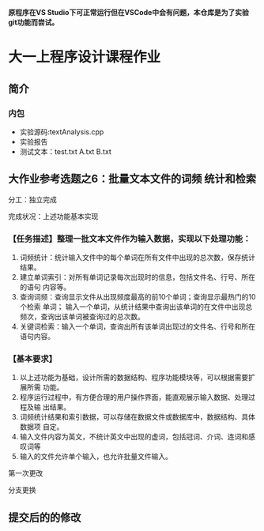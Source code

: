 **原程序在VS Studio下可正常运行但在VSCode中会有问题，本仓库是为了实验git功能而尝试。**

# 大一上程序设计课程作业
## 简介
### 内包
- 实验源码:textAnalysis.cpp
- 实验报告
- 测试文本：test.txt A.txt B.txt
## 大作业参考选题之6：批量文本文件的词频 统计和检索

分工：独立完成

完成状况：上述功能基本实现

### 【任务描述】整理一批文本文件作为输入数据，实现以下处理功能：
1. 词频统计：统计输入文件中的每个单词在所有文件中出现的总次数，保存统计结果。
2. 建立单词索引：对所有单词记录每次出现时的信息，包括文件名、行号、所在的语句 内容等。
3. 查询词频：查询显示文件从出现频度最高的前10个单词；查询显示最热门的10个检索 单词；
输入一个单词，从统计结果中查询出该单词的在文件中出现总频次，查询出该单词被查询过的总次数。
4. 关键词检索：输入一个单词，查询出所有该单词出现过的文件名、行号和所在语句内容。
### 【基本要求】
1. 以上述功能为基础，设计所需的数据结构、程序功能模块等，可以根据需要扩展所需 功能。
2. 程序运行过程中，有方便合理的用户操作界面，能直观展示输入数据、处理过程及输 出结果。
3. 词频统计结果和索引数据，可以存储在数据文件或数据库中，数据结构、具体数据项 自定。
4. 输入文件内容为英文，不统计英文中出现的虚词，包括冠词、介词、连词和感叹词等
5. 输入的文件允许单个输入，也允许批量文件输入。

第一次更改

分支更换

## 提交后的的修改

